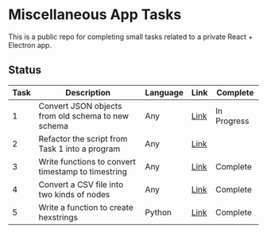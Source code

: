 # Miscellaneous App Tasks
This is a public repo for completing small tasks related to a private React + Electron app.

## Status 

|Task|Description|Language|Link|Complete|
|----|-----------|--------|----|--------|
|1|Convert JSON objects from old schema to new schema|Any|[Link](task01)|In Progress|
|2|Refactor the script from Task 1 into a program|Any|[Link](task02)|| 
|3|Write functions to convert timestamp to timestring|Any|[Link](task03)|Complete|
|4|Convert a CSV file into two kinds of nodes|Any|[Link](task04)|Complete|
|5|Write a function to create hexstrings|Python|[Link](task05)|Complete|
